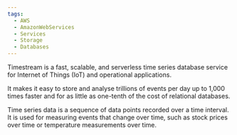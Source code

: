 ```yaml
---
tags:
  - AWS
  - AmazonWebServices
  - Services
  - Storage
  - Databases
---
```

Timestream is a fast, scalable, and serverless time series database service for Internet of Things (IoT) and operational applications. 

It makes it easy to store and analyse trillions of events per day up to 1,000 times faster and for as little as one-tenth of the cost of relational databases. 

Time series data is a sequence of data points recorded over a time interval. It is used for measuring events that change over time, such as stock prices over time or temperature measurements over time.